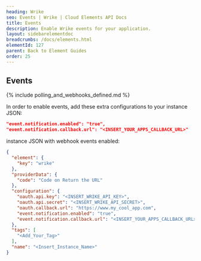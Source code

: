 ```yaml
---
heading: Wrike
seo: Events | Wrike | Cloud Elements API Docs
title: Events
description: Enable Wrike events for your application.
layout: sidebarelementdoc
breadcrumbs: /docs/elements.html
elementId: 127
parent: Back to Element Guides
order: 25
---
```


## Events

{% include polling_and_webhooks_defined.md %}

In order to enable events, add these extra configurations to your instance JSON:

```JSON
"event.notification.enabled": "true",
"event.notification.callback.url": "<INSERT_YOUR_APPS_CALLBACK_URL>"
```

instance JSON with webhook events enabled:

```json
{
  "element": {
    "key": "wrike"
  },
  "providerData": {
    "code": "Code on Return the URL"
  },
  "configuration": {
    "oauth.api.key": "<INSERT_WRIKE_API_KEY>",
    "oauth.api.secret": "<INSERT_WRIKE_API_SECRET>",
    "oauth.callback.url": "https://www.my_cool_app.com",
    "event.notification.enabled": "true",
    "event.notification.callback.url": "<INSERT_YOUR_APPS_CALLBACK_URL>"
  },
  "tags": [
    "<Add_Your_Tag>"
  ],
  "name": "<Insert_Instance_Name>"
}
```
